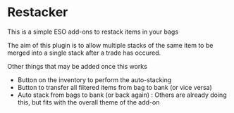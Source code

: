 Restacker
=========

This is a simple ESO add-ons to restack items in your bags

The aim of this plugin is to allow multiple stacks of the same item to be merged into a single stack after a trade has occured.

Other things that may be added once this works
* Button on the inventory to perform the auto-stacking
* Button to transfer all filtered items from bag to bank (or vice versa)
* Auto stack from bags to bank (or back again) : Others are already doing this, but fits with the overall theme of the add-on

